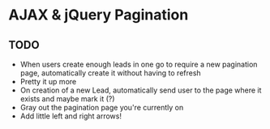 
# AJAX & jQuery Pagination

## TODO

- When users create enough leads in one go to require a new pagination page, automatically create it without having to refresh
- Pretty it up more
- On creation of a new Lead, automatically send user to the page where it exists and maybe mark it (?)
- Gray out the pagination page you're currently on
- Add little left and right arrows!
